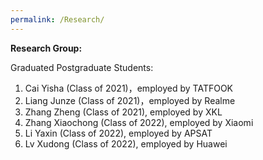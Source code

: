 ```yaml
---
permalink: /Research/
---
```


**Research Group:**

Graduated Postgraduate Students:
1. Cai Yisha (Class of 2021)，employed by TATFOOK
2. Liang Junze (Class of 2021)，employed by Realme
3. Zhang Zheng (Class of 2021), employed by XKL
4. Zhang Xiaochong (Class of 2022), employed by Xiaomi
5. Li Yaxin (Class of 2022), employed by APSAT
6. Lv Xudong (Class of 2022), employed by Huawei



